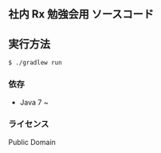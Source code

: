 社内 Rx 勉強会用 ソースコード
----------------------------

## 実行方法

```
$ ./gradlew run
```

### 依存

- Java 7 ~

### ライセンス
Public Domain
